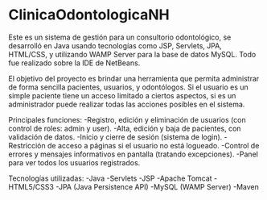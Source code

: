 # ClinicaOdontologicaNH

Este es un sistema de gestión para un consultorio odontológico, se desarrolló en Java usando tecnologías como JSP, Servlets, JPA, HTML/CSS, y utilizando WAMP Server para la base de datos MySQL. Todo fue realizado sobre la IDE de NetBeans. 

El objetivo del proyecto es brindar una herramienta que permita administrar de forma sencilla pacientes, usuarios, y odontólogos. Si el usuario es un simple paciente tiene un acceso limitado a ciertos aspectos, si es un administrador puede realizar todas las acciones posibles en el sistema.

Principales funciones:
  -Registro, edición y eliminación de usuarios (con control de roles: admin y user).
  -Alta, edición y baja de pacientes, con validación de datos.
  -Inicio y cierre de sesión (sistema de login).
  -Restricción de acceso a páginas si el usuario no está logueado.
  -Control de errores y mensajes informativos en pantalla (tratando excepciones).
  -Panel para ver todos los usuarios registrados.

Tecnologías utilizadas:
  -Java
  -Servlets
  -JSP
  -Apache Tomcat
  -HTML5/CSS3
  -JPA (Java Persistence API)
  -MySQL (WAMP Server)
  -Maven
